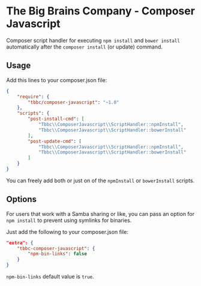 # The Big Brains Company - Composer Javascript

Composer script handler for executing `npm install` and `bower install` automatically
after the `composer install` (or update) command.


## Usage

Add this lines to your composer.json file:

```json
{
    "require": {
        "tbbc/composer-javascript": "~1.0"
    },
    "scripts": {
        "post-install-cmd": [
            "Tbbc\\ComposerJavascript\\ScriptHandler::npmInstall",
            "Tbbc\\ComposerJavascript\\ScriptHandler::bowerInstall"
        ],
        "post-update-cmd": [
            "Tbbc\\ComposerJavascript\\ScriptHandler::npmInstall",
            "Tbbc\\ComposerJavascript\\ScriptHandler::bowerInstall"
        ]
    }
}
```

You can freely add both or just on of the `npmInstall` or `bowerInstall` scripts.


## Options

For users that work with a Samba sharing or like, you can pass an option for `npm install` to prevent using
symlinks for binaries.

Just add the following to your composer.json file:

```json
"extra": {
    "tbbc-composer-javascript": {
        "npm-bin-links": false
    }
}
```

`npm-bin-links` default value is `true`.